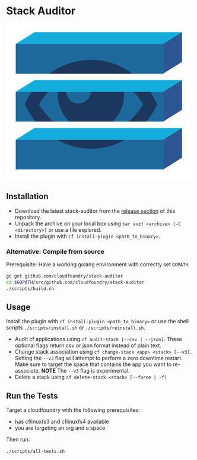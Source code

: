 # Stack Auditor

![Stack Auditor Logo](logo.png "Stack Auditor Logo")

## Installation

* Download the latest stack-auditor from the [release section](https://github.com/cloudfoundry/stack-auditor/releases) of this repository. 
* Unpack the archive on your local box using `tar xvzf <archive> [-C <directory>]` or use a file explored. 
* Install the plugin with `cf install-plugin <path_to_binary>`.

### Alternative: Compile from source

Prerequisite: Have a working golang environment with correctly set
`GOPATH`.

```sh
go get github.com/cloudfoundry/stack-auditor
cd $GOPATH/src/github.com/cloudfoundry/stack-auditor
./scripts/build.sh

```

## Usage

Install the plugin with `cf install-plugin <path_to_binary>` or use the shell scripts `./scripts/install.sh` or `./scripts/reinstall.sh`.

* Audit cf applications using `cf audit-stack [--csv | --json]`. These optional flags return csv or json format instead of plain text.
* Change stack association using `cf change-stack <app> <stack> [--v3]`. Setting the `--v3` flag will attempt to perform a zero downtime restart. Make sure to target the space that contains the app you want to re-associate. 
**NOTE** The `--v3` flag is experimental.
* Delete a stack using `cf delete-stack <stack> [--force | -f]`

## Run the Tests

Target a cloudfoundry with the following prerequisites:
  - has cflinuxfs3 and cflinuxfs4 available
  - you are targeting an org and a space

Then run:

`./scripts/all-tests.sh`
